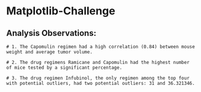# Matplotlib-Challenge

## Analysis Observations:

    # 1. The Capomulin regimen had a high correlation (0.84) between mouse weight and average tumor volume.
    
    # 2. The drug regimens Ramicane and Capomulin had the highest number of mice tested by a significant percentage.
    
    # 3. The drug regimen Infubinol, the only regimen among the top four with potential outliers, had two potential outliers: 31 and 36.321346.